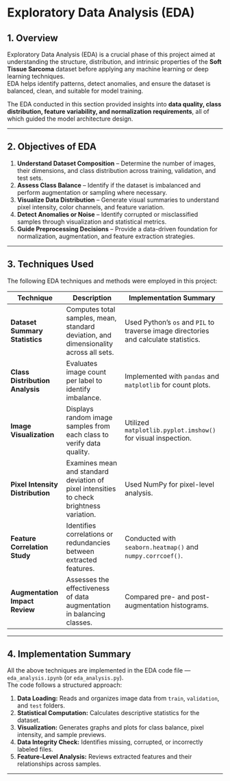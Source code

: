 # Exploratory Data Analysis (EDA)

## 1. Overview

Exploratory Data Analysis (EDA) is a crucial phase of this project aimed at understanding the structure, distribution, and intrinsic properties of the **Soft Tissue Sarcoma** dataset before applying any machine learning or deep learning techniques.  
EDA helps identify patterns, detect anomalies, and ensure the dataset is balanced, clean, and suitable for model training.

The EDA conducted in this section provided insights into **data quality, class distribution, feature variability, and normalization requirements**, all of which guided the model architecture design.

---

## 2. Objectives of EDA

1. **Understand Dataset Composition** – Determine the number of images, their dimensions, and class distribution across training, validation, and test sets.  
2. **Assess Class Balance** – Identify if the dataset is imbalanced and perform augmentation or sampling where necessary.  
3. **Visualize Data Distribution** – Generate visual summaries to understand pixel intensity, color channels, and feature variation.  
4. **Detect Anomalies or Noise** – Identify corrupted or misclassified samples through visualization and statistical metrics.  
5. **Guide Preprocessing Decisions** – Provide a data-driven foundation for normalization, augmentation, and feature extraction strategies.

---

## 3. Techniques Used

The following EDA techniques and methods were employed in this project:

| Technique | Description | Implementation Summary |
|------------|-------------|-------------------------|
| **Dataset Summary Statistics** | Computes total samples, mean, standard deviation, and dimensionality across all sets. | Used Python’s `os` and `PIL` to traverse image directories and calculate statistics. |
| **Class Distribution Analysis** | Evaluates image count per label to identify imbalance. | Implemented with `pandas` and `matplotlib` for count plots. |
| **Image Visualization** | Displays random image samples from each class to verify data quality. | Utilized `matplotlib.pyplot.imshow()` for visual inspection. |
| **Pixel Intensity Distribution** | Examines mean and standard deviation of pixel intensities to check brightness variation. | Used NumPy for pixel-level analysis. |
| **Feature Correlation Study** | Identifies correlations or redundancies between extracted features. | Conducted with `seaborn.heatmap()` and `numpy.corrcoef()`. |
| **Augmentation Impact Review** | Assesses the effectiveness of data augmentation in balancing classes. | Compared pre- and post-augmentation histograms. |

---

## 4. Implementation Summary

All the above techniques are implemented in the EDA code file — `eda_analysis.ipynb` (or `eda_analysis.py`).  
The code follows a structured approach:

1. **Data Loading:** Reads and organizes image data from `train`, `validation`, and `test` folders.  
2. **Statistical Computation:** Calculates descriptive statistics for the dataset.  
3. **Visualization:** Generates graphs and plots for class balance, pixel intensity, and sample previews.  
4. **Data Integrity Check:** Identifies missing, corrupted, or incorrectly labeled files.  
5. **Feature-Level Analysis:** Reviews extracted features and their relationships across samples.

---
